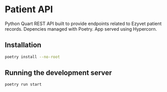 # Patient API

Python Quart REST API built to provide endpoints related to Ezyvet patient records. Depencies managed with Poetry. App served using Hypercorn. 

## Installation
```bash
poetry install --no-root
```

## Running the development server
```bash
poetry run start
```
